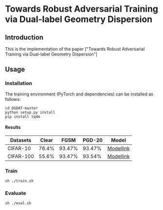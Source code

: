 # Towards Robust Adversarial Training via Dual-label Geometry Dispersion

## Introduction
This is the implementation of the
paper ["Towards Robust Adversarial Training via Dual-label Geometry Dispersion"]

## Usage
### Installation
The training environment (PyTorch and dependencies) can be installed as follows:
```
cd DGDAT-master
python setup.py install
pip install tqdm
```

#### Results
| Datasets     | Clear | FGSM   | PGD-20    | Model                                                   |
| ------------ | ------|--------| -------- | ------------------------------------------------------------|
| CIFAR-10     | 76.4% | 93.47% |  93.47%   | [Modellink](https://drive.google.com)                        |
| CIFAR-100    | 55.6% | 93.47% |  93.54%   | [Modellink](https://drive.google.com)                        |

### Train
```
sh ./train.sh
```
### Evaluate
```
sh ./eval.sh
```

